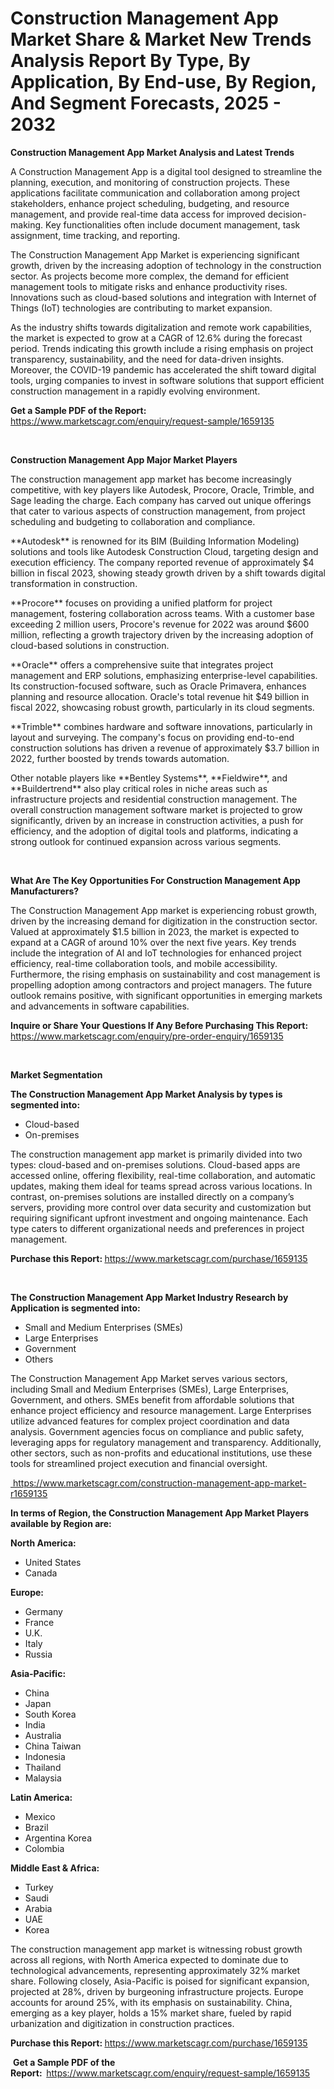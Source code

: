 <p><h1>Construction Management App Market Share & Market New Trends Analysis Report By Type, By Application, By End-use, By Region, And Segment Forecasts, 2025 - 2032</h1></p><p><strong>Construction Management App Market Analysis and Latest Trends</strong></p>
<p><p>A Construction Management App is a digital tool designed to streamline the planning, execution, and monitoring of construction projects. These applications facilitate communication and collaboration among project stakeholders, enhance project scheduling, budgeting, and resource management, and provide real-time data access for improved decision-making. Key functionalities often include document management, task assignment, time tracking, and reporting.</p><p>The Construction Management App Market is experiencing significant growth, driven by the increasing adoption of technology in the construction sector. As projects become more complex, the demand for efficient management tools to mitigate risks and enhance productivity rises. Innovations such as cloud-based solutions and integration with Internet of Things (IoT) technologies are contributing to market expansion.</p><p>As the industry shifts towards digitalization and remote work capabilities, the market is expected to grow at a CAGR of 12.6% during the forecast period. Trends indicating this growth include a rising emphasis on project transparency, sustainability, and the need for data-driven insights. Moreover, the COVID-19 pandemic has accelerated the shift toward digital tools, urging companies to invest in software solutions that support efficient construction management in a rapidly evolving environment.</p></p>
<p><strong>Get a Sample PDF of the Report:&nbsp;</strong> <a href="https://www.marketscagr.com/enquiry/request-sample/1659135?utm_campaign=3670&utm_medium=2&utm_source=Github&utm_content=ia&utm_term=19042025&utm_id=construction-management-app">https://www.marketscagr.com/enquiry/request-sample/1659135</a></p>
<p>&nbsp;</p>
<p><strong>Construction Management App Major Market Players</strong></p>
<p><p>The construction management app market has become increasingly competitive, with key players like Autodesk, Procore, Oracle, Trimble, and Sage leading the charge. Each company has carved out unique offerings that cater to various aspects of construction management, from project scheduling and budgeting to collaboration and compliance.</p><p>**Autodesk** is renowned for its BIM (Building Information Modeling) solutions and tools like Autodesk Construction Cloud, targeting design and execution efficiency. The company reported revenue of approximately $4 billion in fiscal 2023, showing steady growth driven by a shift towards digital transformation in construction.</p><p>**Procore** focuses on providing a unified platform for project management, fostering collaboration across teams. With a customer base exceeding 2 million users, Procore's revenue for 2022 was around $600 million, reflecting a growth trajectory driven by the increasing adoption of cloud-based solutions in construction.</p><p>**Oracle** offers a comprehensive suite that integrates project management and ERP solutions, emphasizing enterprise-level capabilities. Its construction-focused software, such as Oracle Primavera, enhances planning and resource allocation. Oracle's total revenue hit $49 billion in fiscal 2022, showcasing robust growth, particularly in its cloud segments.</p><p>**Trimble** combines hardware and software innovations, particularly in layout and surveying. The company's focus on providing end-to-end construction solutions has driven a revenue of approximately $3.7 billion in 2022, further boosted by trends towards automation.</p><p>Other notable players like **Bentley Systems**, **Fieldwire**, and **Buildertrend** also play critical roles in niche areas such as infrastructure projects and residential construction management. The overall construction management software market is projected to grow significantly, driven by an increase in construction activities, a push for efficiency, and the adoption of digital tools and platforms, indicating a strong outlook for continued expansion across various segments.</p></p>
<p>&nbsp;</p>
<p><strong>What Are The Key Opportunities For Construction Management App Manufacturers?</strong></p>
<p><p>The Construction Management App market is experiencing robust growth, driven by the increasing demand for digitization in the construction sector. Valued at approximately $1.5 billion in 2023, the market is expected to expand at a CAGR of around 10% over the next five years. Key trends include the integration of AI and IoT technologies for enhanced project efficiency, real-time collaboration tools, and mobile accessibility. Furthermore, the rising emphasis on sustainability and cost management is propelling adoption among contractors and project managers. The future outlook remains positive, with significant opportunities in emerging markets and advancements in software capabilities.</p></p>
<p><strong>Inquire or Share Your Questions If Any Before Purchasing This Report:</strong> <a href="https://www.marketscagr.com/enquiry/pre-order-enquiry/1659135?utm_campaign=3670&utm_medium=2&utm_source=Github&utm_content=ia&utm_term=19042025&utm_id=construction-management-app">https://www.marketscagr.com/enquiry/pre-order-enquiry/1659135</a></p>
<p>&nbsp;</p>
<p><strong>Market Segmentation</strong></p>
<p><strong>The Construction Management App Market Analysis by types is segmented into:</strong></p>
<p><ul><li>Cloud-based</li><li>On-premises</li></ul></p>
<p><p>The construction management app market is primarily divided into two types: cloud-based and on-premises solutions. Cloud-based apps are accessed online, offering flexibility, real-time collaboration, and automatic updates, making them ideal for teams spread across various locations. In contrast, on-premises solutions are installed directly on a company’s servers, providing more control over data security and customization but requiring significant upfront investment and ongoing maintenance. Each type caters to different organizational needs and preferences in project management.</p></p>
<p><strong>Purchase this Report:&nbsp;</strong><a href="https://www.marketscagr.com/purchase/1659135?utm_campaign=3670&utm_medium=2&utm_source=Github&utm_content=ia&utm_term=19042025&utm_id=construction-management-app">https://www.marketscagr.com/purchase/1659135</a></p>
<p>&nbsp;</p>
<p><strong>The Construction Management App Market Industry Research by Application is segmented into:</strong></p>
<p><ul><li>Small and Medium Enterprises (SMEs)</li><li>Large Enterprises</li><li>Government</li><li>Others</li></ul></p>
<p><p>The Construction Management App Market serves various sectors, including Small and Medium Enterprises (SMEs), Large Enterprises, Government, and others. SMEs benefit from affordable solutions that enhance project efficiency and resource management. Large Enterprises utilize advanced features for complex project coordination and data analysis. Government agencies focus on compliance and public safety, leveraging apps for regulatory management and transparency. Additionally, other sectors, such as non-profits and educational institutions, use these tools for streamlined project execution and financial oversight.</p></p>
<p><a href="https://www.marketscagr.com/construction-management-app-market-r1659135?utm_campaign=3670&utm_medium=2&utm_source=Github&utm_content=ia&utm_term=19042025&utm_id=construction-management-app">&nbsp;https://www.marketscagr.com/construction-management-app-market-r1659135</a></p>
<p><strong>In terms of Region, the Construction Management App Market Players available by Region are:</strong></p>
<p>
    <p> <strong> North America: </strong>
        <ul>
            <li>United States</li>
            <li>Canada</li>
        </ul>
        </p> 
    <p> <strong> Europe: </strong>
        <ul>
            <li>Germany</li>
            <li>France</li>
            <li>U.K.</li>
            <li>Italy</li>
            <li>Russia</li>
        </ul>
        </p> 
    <p> <strong> Asia-Pacific: </strong>
        <ul>
            <li>China</li>
            <li>Japan</li>
            <li>South Korea</li>
            <li>India</li>
            <li>Australia</li>
            <li>China Taiwan</li>
            <li>Indonesia</li>
            <li>Thailand</li>
            <li>Malaysia</li>
        </ul>
        </p> 
    <p> <strong> Latin America: </strong>
        <ul>
            <li>Mexico</li>
            <li>Brazil</li>
            <li>Argentina Korea</li>
            <li>Colombia</li>
        </ul>
        </p> 
    <p> <strong> Middle East & Africa: </strong>
        <ul>
            <li>Turkey</li>
            <li>Saudi</li>
            <li>Arabia</li>
            <li>UAE</li>
            <li>Korea</li>
        </ul>
    </p>
    </p>
<p><p>The construction management app market is witnessing robust growth across all regions, with North America expected to dominate due to technological advancements, representing approximately 32% market share. Following closely, Asia-Pacific is poised for significant expansion, projected at 28%, driven by burgeoning infrastructure projects. Europe accounts for around 25%, with its emphasis on sustainability. China, emerging as a key player, holds a 15% market share, fueled by rapid urbanization and digitization in construction practices.</p></p>
<p><strong>Purchase this Report: </strong><a href="https://www.marketscagr.com/purchase/1659135?utm_campaign=3670&utm_medium=2&utm_source=Github&utm_content=ia&utm_term=19042025&utm_id=construction-management-app">https://www.marketscagr.com/purchase/1659135</a></p>
<p>&nbsp;<strong>Get a Sample PDF of the Report:&nbsp;&nbsp;</strong><a href="https://www.marketscagr.com/enquiry/request-sample/1659135?utm_campaign=3670&utm_medium=2&utm_source=Github&utm_content=ia&utm_term=19042025&utm_id=construction-management-app">https://www.marketscagr.com/enquiry/request-sample/1659135</a></p>
<p><strong></strong></p>
<p><p></p><p></p><p></p></p>